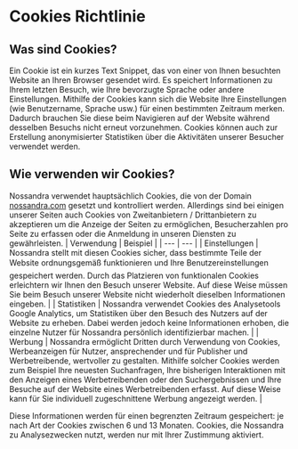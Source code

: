 # Cookies Richtlinie
## Was sind Cookies?
Ein Cookie ist ein kurzes Text Snippet, das von einer von Ihnen besuchten Website an Ihren Browser gesendet wird. Es speichert Informationen zu Ihrem letzten Besuch, wie Ihre bevorzugte Sprache oder andere Einstellungen. Mithilfe der Cookies kann sich die Website Ihre Einstellungen (wie Benutzername, Sprache usw.) für einen bestimmten Zeitraum merken. Dadurch brauchen Sie diese beim Navigieren auf der Website während desselben Besuchs nicht erneut vorzunehmen. Cookies können auch zur Erstellung anonymisierter Statistiken über die Aktivitäten unserer Besucher verwendet werden.
## Wie verwenden wir Cookies?
Nossandra verwendet hauptsächlich Cookies, die von der Domain [nossandra.com](nossandra.com) gesetzt und kontrolliert werden. Allerdings sind bei einigen unserer Seiten auch Cookies von Zweitanbietern / Drittanbietern zu akzeptieren um die Anzeige der Seiten zu ermöglichen, Besucherzahlen pro Seite zu erfassen oder die Anmeldung in unseren Diensten zu gewährleisten.
| Verwendung | Beispiel |
| --- | --- |
| Einstellungen | Nossandra stellt mit diesen Cookies sicher, dass bestimmte Teile der Website ordnungsgemäß funktionieren und Ihre Benutzereinstellungen gespeichert werden. Durch das Platzieren von funktionalen Cookies erleichtern wir Ihnen den Besuch unserer Website. Auf diese Weise müssen Sie beim Besuch unserer Website nicht wiederholt dieselben Informationen eingeben. |
| Statistiken | Nossandra verwendet Cookies des Analysetools Google Analytics, um Statistiken über den Besuch des Nutzers auf der Website zu erheben. Dabei werden jedoch keine Informationen erhoben, die einzelne Nutzer für Nossandra persönlich identifizierbar machen. |
| Werbung | Nossandra ermöglicht Dritten durch Verwendung von Cookies, Werbeanzeigen für Nutzer, ansprechender und für Publisher und Werbetreibende, wertvoller zu gestalten. Mithilfe solcher Cookies werden zum Beispiel Ihre neuesten Suchanfragen, Ihre bisherigen Interaktionen mit den Anzeigen eines Werbetreibenden oder den Suchergebnissen und Ihre Besuche auf der Website eines Werbetreibenden erfasst. Auf diese Weise kann für Sie individuell zugeschnittene Werbung angezeigt werden. |

Diese Informationen werden für einen begrenzten Zeitraum gespeichert: je nach Art der Cookies zwischen 6 und 13 Monaten. 
Cookies, die Nossandra zu Analysezwecken nutzt, werden nur mit Ihrer Zustimmung aktiviert.
